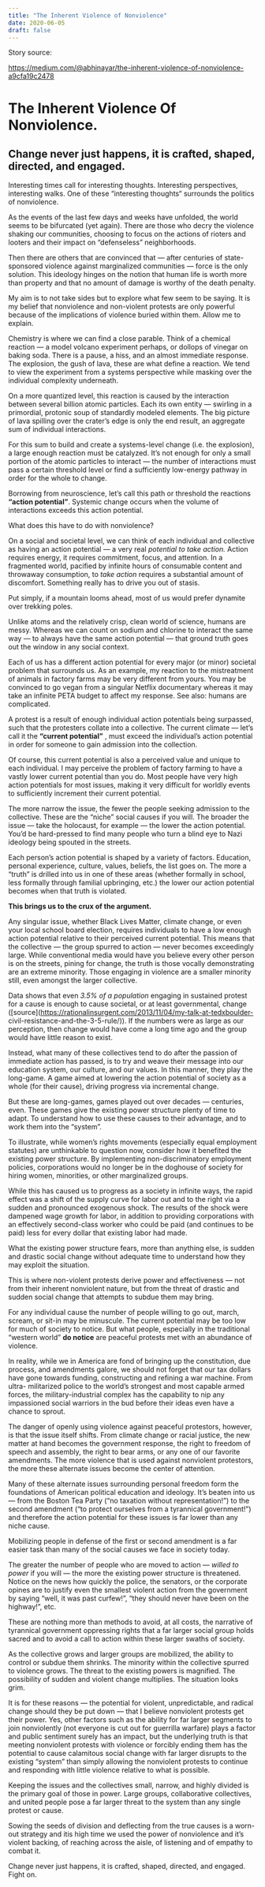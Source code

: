 ```yaml
---
title: "The Inherent Violence of Nonviolence" 
date: 2020-06-05 
draft: false 
---
```


Story source:

https://medium.com/@abhinayar/the-inherent-violence-of-nonviolence-a9cfa19c2478


# **The Inherent Violence Of Nonviolence.**

## Change never just happens, it is crafted, shaped, directed, and engaged.

Interesting times call for interesting thoughts. Interesting perspectives,
interesting walks. One of these “interesting thoughts“ surrounds the politics
of nonviolence.

As the events of the last few days and weeks have unfolded, the world seems to
be bifurcated (yet again). There are those who decry the violence shaking our
communities, choosing to focus on the actions of rioters and looters and their
impact on “defenseless” neighborhoods.

Then there are others that are convinced that — after centuries of state-
sponsored violence against marginalized communities — force is the only
solution. This ideology hinges on the notion that human life is worth more
than property and that no amount of damage is worthy of the death penalty.

My aim is to not take sides but to explore what few seem to be saying. It is
my belief that nonviolence and non-violent protests are only powerful because
of the implications of violence buried within them. Allow me to explain.

Chemistry is where we can find a close parable. Think of a chemical reaction —
a model volcano experiment perhaps, or dollops of vinegar on baking soda.
There is a pause, a hiss, and an almost immediate response. The explosion, the
gush of lava, these are what define a reaction. We tend to view the experiment
from a systems perspective while masking over the individual complexity
underneath.

On a more quantized level, this reaction is caused by the interaction between
several billion atomic particles. Each its own entity — swirling in a
primordial, protonic soup of standardly modeled elements. The big picture of
lava spilling over the crater’s edge is only the end result, an aggregate sum
of individual interactions.

For this sum to build and create a systems-level change (i.e. the explosion),
a large enough reaction must be catalyzed. It’s not enough for only a small
portion of the atomic particles to interact — the number of interactions must
pass a certain threshold level or find a sufficiently low-energy pathway in
order for the whole to change.

Borrowing from neuroscience, let’s call this path or threshold the reactions
**“action potential”**. Systemic change occurs when the volume of interactions
exceeds this action potential.

What does this have to do with nonviolence?

On a social and societal level, we can think of each individual and collective
as having an action potential — a very real _potential to take action._ Action
requires energy, it requires commitment, focus, and attention. In a fragmented
world, pacified by infinite hours of consumable content and throwaway
consumption, to _take action_ requires a substantial amount of discomfort.
Something really has to drive you out of stasis.

Put simply, if a mountain looms ahead, most of us would prefer dynamite over
trekking poles.

Unlike atoms and the relatively crisp, clean world of science, humans are
messy. Whereas we can count on sodium and chlorine to interact the same way —
to always have the same action potential — that ground truth goes out the
window in any social context.

Each of us has a different action potential for every major (or minor)
societal problem that surrounds us. As an example, my reaction to the
mistreatment of animals in factory farms may be very different from yours. You
may be convinced to go vegan from a singular Netflix documentary whereas it
may take an infinite PETA budget to affect my response. See also: humans are
complicated.

A protest is a result of enough individual action potentials being surpassed,
such that the protesters collate into a collective. The current climate —
let’s call it the **“current potential”** , must exceed the individual’s
action potential in order for someone to gain admission into the collection.

Of course, this current potential is also a perceived value and unique to each
individual. I may perceive the problem of factory farming to have a vastly
lower current potential than you do. Most people have very high action
potentials for most issues, making it very difficult for worldly events to
sufficiently increment their current potential.

The more narrow the issue, the fewer the people seeking admission to the
collective. These are the “niche” social causes if you will. The broader the
issue — take the holocaust, for example — the lower the action potential.
You’d be hard-pressed to find many people who turn a blind eye to Nazi
ideology being spouted in the streets.

Each person’s action potential is shaped by a variety of factors. Education,
personal experience, culture, values, beliefs, the list goes on. The more a
“truth” is drilled into us in one of these areas (whether formally in school,
less formally through familial upbringing, etc.) the lower our action
potential becomes when that truth is violated.

 **This brings us to the crux of the argument.**

Any singular issue, whether Black Lives Matter, climate change, or even your
local school board election, requires individuals to have a low enough action
potential relative to their perceived current potential. This means that the
collective — the group spurred to action — never becomes exceedingly large.
While conventional media would have you believe every other person is on the
streets, pining for change, the truth is those vocally demonstrating are an
extreme minority. Those engaging in violence are a smaller minority still,
even amongst the larger collective.

Data shows that even _3.5% of a population_ engaging in sustained protest for
a cause is enough to cause societal, or at least governmental, change
([source](https://rationalinsurgent.com/2013/11/04/my-talk-at-tedxboulder-
civil-resistance-and-the-3-5-rule/)). If the numbers were as large as our
perception, then change would have come a long time ago and the group would
have little reason to exist.

Instead, what many of these collectives tend to do after the passion of
immediate action has passed, is to try and weave their message into our
education system, our culture, and our values. In this manner, they play the
long-game. A game aimed at lowering the action potential of society as a whole
(for their cause), driving progress via incremental change.

But these are long-games, games played out over decades — centuries, even.
These games give the existing power structure plenty of time to adapt. To
understand how to use these causes to their advantage, and to work them into
the “system”.

To illustrate, while women’s rights movements (especially equal employment
statutes) are unthinkable to question now, consider how it benefited the
existing power structure. By implementing non-discriminatory employment
policies, corporations would no longer be in the doghouse of society for
hiring women, minorities, or other marginalized groups.

While this has caused us to progress as a society in infinite ways, the rapid
effect was a shift of the supply curve for labor out and to the right via a
sudden and pronounced exogenous shock. The results of the shock were dampened
wage growth for labor, in addition to providing corporations with an
effectively second-class worker who could be paid (and continues to be paid)
less for every dollar that existing labor had made.

What the existing power structure fears, more than anything else, is sudden
and drastic social change without adequate time to understand how they may
exploit the situation.

This is where non-violent protests derive power and effectiveness — not from
their inherent nonviolent nature, but from the threat of drastic and sudden
social change that attempts to subdue them may bring.

For any individual cause the number of people willing to go out, march,
scream, or sit-in may be minuscule. The current potential may be too low for
much of society to notice. But what people, especially in the traditional
“western world” **do notice** are peaceful protests met with an abundance of
violence.

In reality, while we in America are fond of bringing up the constitution, due
process, and amendments galore, we should not forget that our tax dollars have
gone towards funding, constructing and refining a war machine. From ultra-
militarized police to the world’s strongest and most capable armed forces, the
military-industrial complex has the capability to nip any impassioned social
warriors in the bud before their ideas even have a chance to sprout.

The danger of openly using violence against peaceful protestors, however, is
that the issue itself shifts. From climate change or racial justice, the new
matter at hand becomes the government response, the right to freedom of speech
and assembly, the right to bear arms, or any one of our favorite amendments.
The more violence that is used against nonviolent protestors, the more these
alternate issues become the center of attention.

Many of these alternate issues surrounding personal freedom form the
foundations of American political education and ideology. It’s beaten into us
— from the Boston Tea Party (“no taxation without representation!”) to the
second amendment (“to protect ourselves from a tyrannical government!”) and
therefore the action potential for these issues is far lower than any niche
cause.

Mobilizing people in defense of the first or second amendment is a far easier
task than many of the social causes we face in society today.

The greater the number of people who are moved to action — _willed to power_
if you will — the more the existing power structure is threatened. Notice on
the news how quickly the police, the senators, or the corporate opines are to
justify even the smallest violent action from the government by saying “well,
it was past curfew!”, “they should never have been on the highway!”, etc.

These are nothing more than methods to avoid, at all costs, the narrative of
tyrannical government oppressing rights that a far larger social group holds
sacred and to avoid a call to action within these larger swaths of society.

As the collective grows and larger groups are mobilized, the ability to
control or subdue them shrinks. The minority within the collective spurred to
violence grows. The threat to the existing powers is magnified. The
possibility of sudden and violent change multiplies. The situation looks grim.

It is for these reasons — the potential for violent, unpredictable, and
radical change should they be put down — that I believe nonviolent protests
get their power. Yes, other factors such as the ability for far larger
segments to join nonviolently (not everyone is cut out for guerrilla warfare)
plays a factor and public sentiment surely has an impact, but the underlying
truth is that meeting nonviolent protests with violence or forcibly ending
them has the potential to cause calamitous social change with far larger
disrupts to the existing “system” than simply allowing the nonviolent protests
to continue and responding with little violence relative to what is possible.

Keeping the issues and the collectives small, narrow, and highly divided is
the primary goal of those in power. Large groups, collaborative collectives,
and united people pose a far larger threat to the system than any single
protest or cause.

Sowing the seeds of division and deflecting from the true causes is a worn-out
strategy and itis high time we used the power of nonviolence and it’s violent
backing, of reaching across the aisle, of listening and of empathy to combat
it.

Change never just happens, it is crafted, shaped, directed, and engaged. Fight
on.


